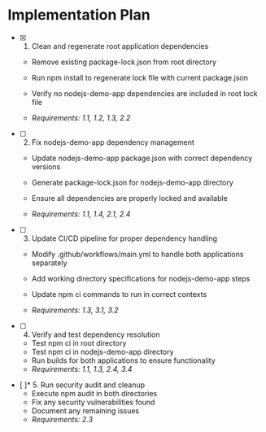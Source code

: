 # Implementation Plan

- [x] 1. Clean and regenerate root application dependencies



  - Remove existing package-lock.json from root directory
  - Run npm install to regenerate lock file with current package.json
  - Verify no nodejs-demo-app dependencies are included in root lock file


  - _Requirements: 1.1, 1.2, 1.3, 2.2_

- [ ] 2. Fix nodejs-demo-app dependency management
  - Update nodejs-demo-app package.json with correct dependency versions


  - Generate package-lock.json for nodejs-demo-app directory
  - Ensure all dependencies are properly locked and available
  - _Requirements: 1.1, 1.4, 2.1, 2.4_



- [ ] 3. Update CI/CD pipeline for proper dependency handling
  - Modify .github/workflows/main.yml to handle both applications separately
  - Add working directory specifications for nodejs-demo-app steps
  - Update npm ci commands to run in correct contexts


  - _Requirements: 1.3, 3.1, 3.2_

- [ ] 4. Verify and test dependency resolution
  - Test npm ci in root directory
  - Test npm ci in nodejs-demo-app directory
  - Run builds for both applications to ensure functionality
  - _Requirements: 1.1, 1.3, 2.4, 3.4_

- [ ]* 5. Run security audit and cleanup
  - Execute npm audit in both directories
  - Fix any security vulnerabilities found
  - Document any remaining issues
  - _Requirements: 2.3_